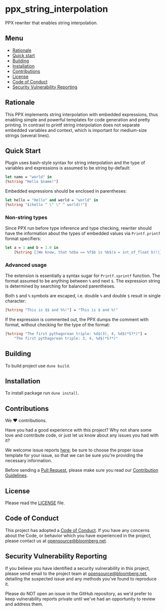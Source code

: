 # ppx_string_interpolation

PPX rewriter that enables string interpolation.

## Menu

- [Rationale](#rationale)
- [Quick start](#quick-start)
- [Building](#building)
- [Installation](#installation)
- [Contributions](#contributions)
- [License](#license)
- [Code of Conduct](#code-of-conduct)
- [Security Vulnerability Reporting](#security-vulnerability-reporting)

## Rationale

This PPX implements string interpolation with embedded expressions,
thus enabling simple and powerful templates for code generation and
pretty printing. In contrast to printf string interpolation does not
separate embedded variables and context, which is important for
medium-size strings (several lines).

## Quick Start

Plugin uses bash-style syntax for string interpolation and
the type of variables and expressions is assumed to be string
by-default:
```ocaml
let name = "world" in
[%string "Hello $name!"]
```

Embedded expressions should be enclosed in parentheses:
```ocaml
let hello = "Hello" and world = "world" in
[%string "$(hello ^ \" \" ^ world)!"]
```

### Non-string types

Since PPX run before type inference and type checking, rewriter should
have the information about the types of embedded values via `Printf.printf`
format specifiers:
```ocaml
let a = 1 and b = 1.0 in
    [%string {|We know, that %d$a == %f$b is %b$(a = int_of_float b)!|}]
```

### Advanced usage

The extension is essentially a syntax sugar for `Printf.sprintf` function.
The format assumed to be anything between `%` and next `$`. The expression
string is determined by searching for balanced parentheses.

Both `$` and `%` symbols are escaped, i.e. double `%` and
double `$` result in single character:

```ocaml
[%string "This is $$ and %%!"] = "This is $ and %!"
```

If the expression is commented out, the PPX dumps the comment with format,
without checking for the type of the format:

```ocaml
[%string "The first pythagorean triple: %d$(3), 4, %d$(*5?*)"] =
    "The first pythagorean triple: 3, 4, %d$(*5?*)"
```

## Building

To build project use `dune build`.

## Installation

To install package run `dune install`.

## Contributions

We :heart: contributions.

Have you had a good experience with this project? 
Why not share some love and contribute code, or just let us know about any issues you had with it?

We welcome issue reports [here](../../issues); be sure to choose the 
proper issue template for your issue, so that we can be sure you're providing 
the necessary information.

Before sending a [Pull Request](../../pulls), please make sure you read our
[Contribution Guidelines](https://github.com/bloomberg/.github/blob/master/CONTRIBUTING.md).

## License

Please read the [LICENSE](LICENSE) file.

## Code of Conduct

This project has adopted a [Code of Conduct](https://github.com/bloomberg/.github/blob/master/CODE_OF_CONDUCT.md).
If you have any concerns about the Code, or behavior which you have experienced in the project, please
contact us at opensource@bloomberg.net.

## Security Vulnerability Reporting

If you believe you have identified a security vulnerability in this project, please send email to the project
team at opensource@bloomberg.net, detailing the suspected issue and any methods you've found to reproduce it.

Please do NOT open an issue in the GitHub repository, as we'd prefer to keep vulnerability reports private until
we've had an opportunity to review and address them.
